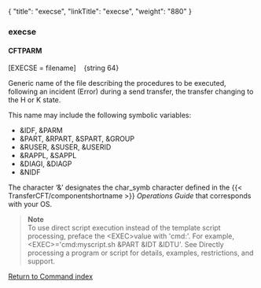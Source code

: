 {
    "title": "execse",
    "linkTitle": "execse",
    "weight": "880"
}<span id="execse"></span>

### execse

<span id="execse_CFTPARM"></span>

#### CFTPARM

\[EXECSE = filename\]
   {string
64}

Generic name of the file describing
the procedures to be executed, following an incident (Error) during a
send transfer, the transfer changing to the H or K state.

This name may include the following symbolic variables:

-   &IDF, &PARM
-   &PART, &RPART,
    &SPART, &GROUP
-   &RUSER, &SUSER,
    &USERID
-   &RAPPL, &SAPPL
-   &DIAGI, &DIAGP
-   &NIDF

The character ‘&’ designates the char\_symb character defined in
the  {{< TransferCFT/componentshortname  >}} *Operations Guide* that corresponds with your OS.

> **Note**  
> To use direct script execution instead of the template script processing, preface the &lt;EXEC>value with 'cmd:'. For example, &lt;EXEC>='cmd:myscript.sh &PART &IDT &IDTU'. See Directly processing a program or script for details, examples, restrictions, and support.

[Return to Command index](../../)
